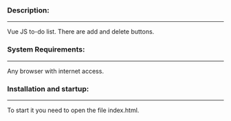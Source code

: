 ### Description:
---
Vue JS to-do list. There are add and delete buttons.

### System Requirements:
---
Any browser with internet access.

### Installation and startup:
---
To start it you need to open the file index.html.
